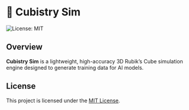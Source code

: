# 🧩 Cubistry Sim

![License: MIT](https://img.shields.io/badge/License-MIT-yellow.svg)

## Overview

**Cubistry Sim** is a lightweight, high-accuracy 3D Rubik’s Cube simulation engine designed to generate training data for AI models.

## License

This project is licensed under the [MIT License](LICENSE).
